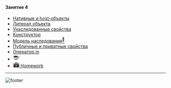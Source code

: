 [footer]: https://github.com/garevna/js-course/raw/master/images/a-level-ico.png?raw=true
[hw-20]: https://raw.githubusercontent.com/garevna/a-level-js-lessons/master/ico/briefcase-20.png
[cap-20]: https://raw.githubusercontent.com/garevna/a-level-js-lessons/master/ico/coffee-20.png

#### Занятие 4

* [Нативные и host-объекты](md/native-and-host-objects.md)
* [Литерал объекта](md/object-literal.md)
* [Унаследованные свойства](md/inherited-properties.md)
* [Конструктор](md/constructor.md)
* [Модель наследования<sup>:small_red_triangle:</sup>](md/inheritance-model.md)
* [Публичные и приватные свойства](md/public-and-private-properties.md)
* [Оператор in](md/operator-in.md)
* [![cap-20]](md/inheritance-model-sample-1.md)
* [![hw-20] Homework](md/hw-04.md)

_________________________________________________________________________

![footer]
